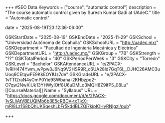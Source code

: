 +++
#SEO Data
Keywords = ["course", "automatic control"]
description = "The course automatic control given by Suresh Kumar Gadi at UAdeC."
title = "Automatic control"

date = "2025-08-19T23:12:36-06:00"

GSKStartDate = "2025-08-19"
GSKEndDate = "2025-11-29"
GSKSchool = "Universidad Autónoma de Coahuila"
GSKSchoolURL = "http://uadec.mx/"
GSKDepartment = "Facultad de Ingeniería Mecánica y Eléctrica"
GSKDepartmentURL = "http://uadec.mx/"
GSKGroup = "7B"
GSKStrength = "??"
GSKTotalPeriod = "40"
GSKPeriodPerWeek = "3"
GSKCity = "Torreón"
GSKLevel = "Bachelor"
GSKAttendanceURL = "e/2PACX-1vRIH474Ywm_wPpw3J6Nq9V2HSR9R_c6UA28ld7GqT6l__DJHC26AMC3uUoq6CEtqwFE9KkEOYIUz7de"
GSKGradeURL = "e/2PACX-1vTTI2raN4yOmP0Yie9SWbana-2KHbzpq2-O7qw2NwXiUk13YHWylOtf8U6uDMLd3MQH8Z9lfP5_08Lu"
[[CourseMaterial]]
    Name = "Syllabus"
    URL = "https://docs.google.com/document/d/e/2PACX-1vSLIiAtVBEUQlMb6b3E5cRBDV-txTixX-mRI8Lz1S8bQhUKSqeshLbFr5kddBLZQi7kipIOHyRNlgzl/pub"

+++
